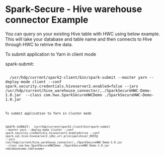 # Spark-Secure - Hive warehouse connector Example

You can query on your existing Hive table with HWC using below example. This will take your database and table name and then connects to Hive through HWC to retrive the data.

To submit application to Yarn in client mode

spark-submit:

<code>
  /usr/hdp/current/spark2-client/bin/spark-submit --master yarn --deploy-mode client --conf spark.security.credentials.hiveserver2.enabled=false --jars /usr/hdp/current/hive_warehouse_connector/<hive warehouse connector jar>,./SparkSecureHWC-Demo-1.0.jar  --class com.hwx.SparkSecureHWCDemo ./SparkSecureHWC-Demo-1.0.jar <databasename.tablename>
<code>

To submit application to Yarn in cluster mode

spark-submit:
<code>
/usr/hdp/current/spark2-client/bin/spark-submit --master yarn --deploy-mode cluster --conf spark.security.credentials.hiveserver2.enabled=true --conf spark.sql.hive.hiveserver2.jdbc.url.principal=hive/_HOST@<your realm> --jars /usr/hdp/current/hive_warehouse_connector/<hive warehouse connector jar>,./SparkSecureHWC-Demo-1.0.jar  --class com.hwx.SparkSecureHWCDemo ./SparkSecureHWC-Demo-1.0.jar <databasename.tablename>
<code>
